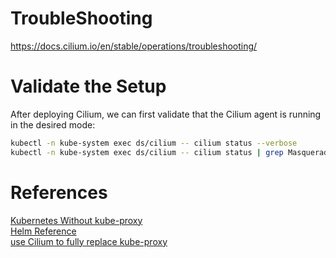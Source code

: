 # TroubleShooting
https://docs.cilium.io/en/stable/operations/troubleshooting/

# Validate the Setup
After deploying Cilium, we can first validate that the Cilium agent is running in the desired mode:

```sh
kubectl -n kube-system exec ds/cilium -- cilium status --verbose
kubectl -n kube-system exec ds/cilium -- cilium status | grep Masquerading
```

# References
[Kubernetes Without kube-proxy](https://docs.cilium.io/en/stable/network/kubernetes/kubeproxy-free/)  
[Helm Reference](https://docs.cilium.io/en/stable/helm-reference/)  
[use Cilium to fully replace kube-proxy](https://www.yfdou.com/archives/use-Cilium-to-fully-replace-kube-proxy.html)  
